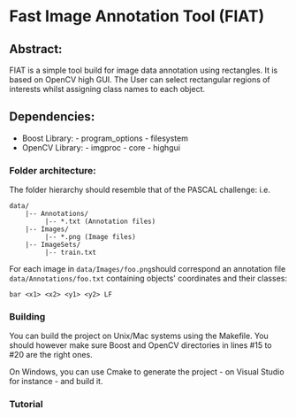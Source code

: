 # Fast Image Annotation Tool (FIAT)

## Abstract:

FIAT is a simple tool build for image data annotation using rectangles. It is based on OpenCV high GUI. The User can select rectangular regions of interests whilst assigning class names to each object.

## Dependencies:

- Boost Library: - program_options
                 - filesystem
- OpenCV Library: - imgproc
                  - core
                  - highgui

### Folder architecture:

The folder hierarchy should resemble that of the PASCAL challenge: i.e.
```
data/
    |-- Annotations/
         |-- *.txt (Annotation files)
    |-- Images/
         |-- *.png (Image files)
    |-- ImageSets/
         |-- train.txt
```

For each image in `data/Images/foo.png`should correspond an annotation file `data/Annotations/foo.txt` containing objects' coordinates and their classes:
```
bar <x1> <x2> <y1> <y2> LF
```

### Building

You can build the project on Unix/Mac systems using the Makefile. You should however make sure Boost and OpenCV directories  in lines #15 to #20 are the right ones. 

On Windows, you can use Cmake to generate the project - on Visual Studio for instance - and build it.

### Tutorial

